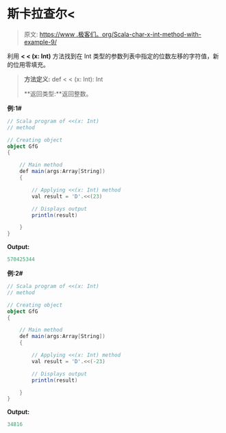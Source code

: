 # 斯卡拉查尔<

> 原文: [https://www .极客们。org/Scala-char-x-int-method-with-example-9/](https://www.geeksforgeeks.org/scala-char-x-int-method-with-example-9/)

利用 **< < (x: Int)** 方法找到在 Int 类型的参数列表中指定的位数左移的字符值，新的位用零填充。

> **方法定义:** def < < (x: Int): Int
> 
> **返回类型:**返回整数。

**例:1#**

```scala
// Scala program of <<(x: Int)
// method

// Creating object
object GfG
{ 

    // Main method
    def main(args:Array[String])
    {

        // Applying <<(x: Int) method 
        val result = 'D'.<<(23)

        // Displays output
        println(result)

    }
} 
```

**Output:**

```scala
570425344

```

**例:2#**

```scala
// Scala program of <<(x: Int)
// method

// Creating object
object GfG
{ 

    // Main method
    def main(args:Array[String])
    {

        // Applying <<(x: Int) method
        val result = 'D'.<<(-23)

        // Displays output
        println(result)

    }
} 
```

**Output:**

```scala
34816

```